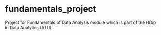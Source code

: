 # fundamentals_project
Project for Fundamentals of Data Analysis module which is part of the HDip in Data Analytics (ATU).

